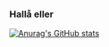 ### Hallå eller

[![Anurag's GitHub stats](httpsgithub-readme-stats-psi-henna-39.vercel.app/api?username=ninjasnigel)](https://github.com/anuraghazra/github-readme-stats)

<!--

-->
